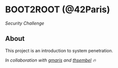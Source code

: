 # BOOT2ROOT (@42Paris)
*Security Challenge*

## About
This project is an introduction to system penetration.

*In collaboration with [gmaris][1] and [thsembel][2] 🔥*

[1]: https://github.com/gmaris42
[2]: https://github.com/Gropopus
